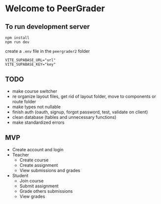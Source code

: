 # Welcome to PeerGrader

## To run development server

```tsx
npm install
npm run dev
```

create a `.env` file in the `peergrader2` folder

```tsx
VITE_SUPABASE_URL="url"
VITE_SUPABASE_KEY="key"
```

## TODO

* make course switcher
* re organize layout files, get rid of layout folder, move to components or route folder
* make types not nullable
* finish auth (oauth, signup, forgot password, test, validate on client)
* clean database (tables and unnecessary functions)
* make standardized errors

## MVP

* Create account and login
* Teacher
  * Create course
  * Create assignment
  * View submissions and grades
* Student
  * Join course
  * Submit assignment
  * Grade others submissions
  * View grades